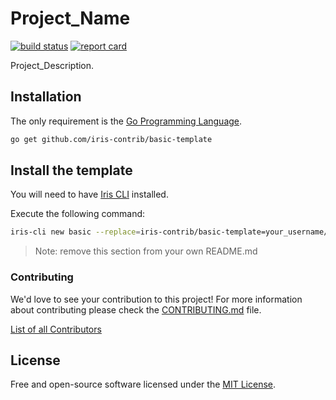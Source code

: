 # Project_Name

[![build status](https://img.shields.io/github/workflow/status/iris-contrib/basic-template/CI/main?style=for-the-badge)](https://github.com/iris-contrib/basic-template/actions) [![report card](https://img.shields.io/badge/report%20card-a%2B-ff3333.svg?style=for-the-badge)](https://goreportcard.com/report/github.com/iris-contrib/basic-template)

Project_Description.

## Installation

The only requirement is the [Go Programming Language](https://golang.org/dl).

```sh
go get github.com/iris-contrib/basic-template
```

## Install the template

You will need to have [Iris CLI](https://github.com/kataras/iris-cli) installed.

Execute the following command:
```sh
iris-cli new basic --replace=iris-contrib/basic-template=your_username/repo
```

> Note: remove this section from your own README.md

### Contributing

We'd love to see your contribution to this project! For more information about contributing please check the [CONTRIBUTING.md](CONTRIBUTING.md) file.

[List of all Contributors](https://github.com/iris-contrib/basic-template/graphs/contributors)

## License

Free and open-source software licensed under the [MIT License](LICENSE).
